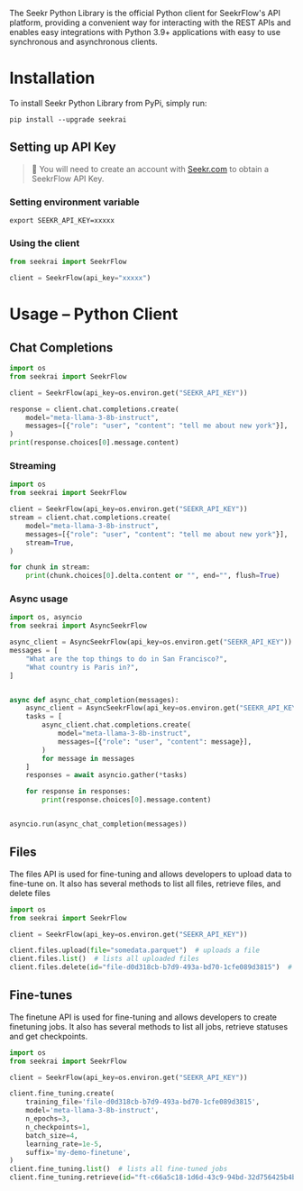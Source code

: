 The Seekr Python Library is the official Python client for SeekrFlow's API platform, providing a convenient way for interacting with the REST APIs and enables easy integrations with Python 3.9+ applications with easy to use synchronous and asynchronous clients.

# Installation

To install Seekr Python Library from PyPi, simply run:

```shell Shell
pip install --upgrade seekrai
```

## Setting up API Key

> 🚧 You will need to create an account with [Seekr.com](https://seekr.com/) to obtain a SeekrFlow API Key.

### Setting environment variable

```shell
export SEEKR_API_KEY=xxxxx
```

### Using the client

```python
from seekrai import SeekrFlow

client = SeekrFlow(api_key="xxxxx")
```

# Usage – Python Client

## Chat Completions

```python
import os
from seekrai import SeekrFlow

client = SeekrFlow(api_key=os.environ.get("SEEKR_API_KEY"))

response = client.chat.completions.create(
    model="meta-llama-3-8b-instruct",
    messages=[{"role": "user", "content": "tell me about new york"}],
)
print(response.choices[0].message.content)
```

### Streaming

```python
import os
from seekrai import SeekrFlow

client = SeekrFlow(api_key=os.environ.get("SEEKR_API_KEY"))
stream = client.chat.completions.create(
    model="meta-llama-3-8b-instruct",
    messages=[{"role": "user", "content": "tell me about new york"}],
    stream=True,
)

for chunk in stream:
    print(chunk.choices[0].delta.content or "", end="", flush=True)
```

### Async usage

```python
import os, asyncio
from seekrai import AsyncSeekrFlow

async_client = AsyncSeekrFlow(api_key=os.environ.get("SEEKR_API_KEY"))
messages = [
    "What are the top things to do in San Francisco?",
    "What country is Paris in?",
]


async def async_chat_completion(messages):
    async_client = AsyncSeekrFlow(api_key=os.environ.get("SEEKR_API_KEY"))
    tasks = [
        async_client.chat.completions.create(
            model="meta-llama-3-8b-instruct",
            messages=[{"role": "user", "content": message}],
        )
        for message in messages
    ]
    responses = await asyncio.gather(*tasks)

    for response in responses:
        print(response.choices[0].message.content)


asyncio.run(async_chat_completion(messages))
```

## Files

The files API is used for fine-tuning and allows developers to upload data to fine-tune on. It also has several methods to list all files, retrieve files, and delete files

```python
import os
from seekrai import SeekrFlow

client = SeekrFlow(api_key=os.environ.get("SEEKR_API_KEY"))

client.files.upload(file="somedata.parquet")  # uploads a file
client.files.list()  # lists all uploaded files
client.files.delete(id="file-d0d318cb-b7d9-493a-bd70-1cfe089d3815")  # deletes a file
```

## Fine-tunes

The finetune API is used for fine-tuning and allows developers to create finetuning jobs. It also has several methods to list all jobs, retrieve statuses and get checkpoints.

```python
import os
from seekrai import SeekrFlow

client = SeekrFlow(api_key=os.environ.get("SEEKR_API_KEY"))

client.fine_tuning.create(
    training_file='file-d0d318cb-b7d9-493a-bd70-1cfe089d3815',
    model='meta-llama-3-8b-instruct',
    n_epochs=3,
    n_checkpoints=1,
    batch_size=4,
    learning_rate=1e-5,
    suffix='my-demo-finetune',
)
client.fine_tuning.list()  # lists all fine-tuned jobs
client.fine_tuning.retrieve(id="ft-c66a5c18-1d6d-43c9-94bd-32d756425b4b")  # retrieves information on finetune event
```
